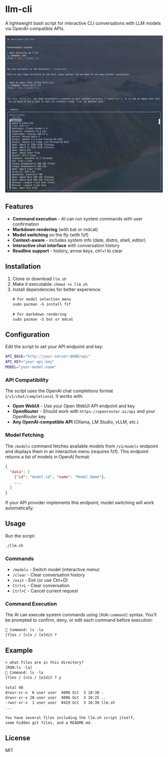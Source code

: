# llm-cli

A lightweight bash script for interactive CLI conversations with LLM models via OpenAI-compatible APIs.

<img src="demo.png" width="600" alt="llm-cli demo">

## Features

- **Command execution** - AI can run system commands with user confirmation
- **Markdown rendering** (with bat or mdcat)
- **Model switching** on the fly (with fzf)
- **Context-aware** - includes system info (date, distro, shell, editor)
- **Interactive chat interface** with conversation history
- **Readline support** - history, arrow keys, ctrl+l to clear

## Installation

1. Clone or download `llm.sh`
2. Make it executable: `chmod +x llm.sh`
3. Install dependencies for better experience:
   ```
   # For model selection menu
   sudo pacman -S install fzf
   
   # For markdown rendering
   sudo pacman -S bat or mdcat
   ```

## Configuration

Edit the script to set your API endpoint and key:

```bash
API_BASE="http://your-server:8080/api"
API_KEY="your-api-key"
MODEL="your-model-name"
```

### API Compatibility

The script uses the OpenAI chat completions format (`/v1/chat/completions`). It works with:

- **Open WebUI** - Use your Open WebUI API endpoint and key
- **OpenRouter** - Should work with `https://openrouter.ai/api` and your OpenRouter key
- **Any OpenAI-compatible API** (Ollama, LM Studio, vLLM, etc.)

### Model Fetching

The `/models` command fetches available models from `/v1/models` endpoint and displays them in an interactive menu (requires fzf). This endpoint returns a list of models in OpenAI format:

```json
{
  "data": [
    {"id": "model-id", "name": "Model Name"},
    ...
  ]
}
```

If your API provider implements this endpoint, model switching will work automatically.

## Usage

Run the script:
```bash
./llm.sh
```

### Commands

- `/models` - Switch model (interactive menu)
- `/clear` - Clear conversation history
- `/exit` - Exit (or use Ctrl+D)
- `Ctrl+L` - Clear conversation
- `Ctrl+C` - Cancel current request

### Command Execution

The AI can execute system commands using `[RUN:command]` syntax. You'll be prompted to confirm, deny, or edit each command before execution:

```
🔧 Command: ls -la
[Y]es / [n]o / [e]dit ?
```

## Example

```
> what files are in this directory?
[RUN:ls -la]
🔧 Command: ls -la
[Y]es / [n]o / [e]dit ? y

total 48
drwxr-xr-x  6 user user  4096 Oct  3 10:30 .
drwxr-xr-x 20 user user  4096 Oct  3 10:25 ..
-rwxr-xr-x  1 user user  8429 Oct  3 10:30 llm.sh
...

You have several files including the llm.sh script itself, 
some hidden git files, and a README.md.
```

## License

MIT

